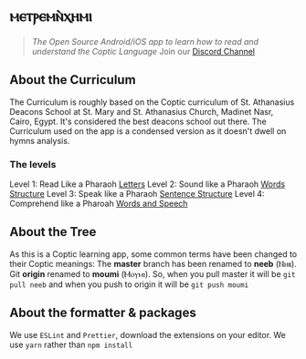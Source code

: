 # ⲙⲉⲧⲣⲉⲙⲛ̀ⲭⲏⲙⲓ
> _The Open Source Android/iOS app to learn how to read and understand the Coptic Language_
Join our [Discord Channel](https://discord.com/channels/920068744120795167/927364400770322473)

## About the Curriculum
The Curriculum is roughly based on the Coptic curriculum of St. Athanasius Deacons School at St. Mary and St. Athanasius Church, Madinet Nasr, Cairo, Egypt. It's considered the best deacons school out there.
The Curriculum used on the app is a condensed version as it doesn't dwell on hymns analysis.
### The levels
Level 1: Read Like a Pharaoh [Letters](https://drive.google.com/file/d/0B8LJuS2HWQSGVndjMTNTeUcwUG8/view?usp=sharing&resourcekey=0-wMUj9yAS4sJwLOjHyTUWcw)
Level 2: Sound like a Pharaoh [Words Structure](https://drive.google.com/file/d/0B8LJuS2HWQSGZS10Zk9iTk5pUTA/view?usp=sharing&resourcekey=0-qkV8KpR6CxJ_kqDrTwcmDQ)
Level 3: Speak like a Pharaoh [Sentence Structure](https://drive.google.com/file/d/0B8LJuS2HWQSGT1JDTm82dUozbWc/view?usp=sharing&resourcekey=0-G-2FnWwBfiNOmWx_YVTrww)
Level 4: Comprehend like a Pharoah [Words and Speech](https://drive.google.com/file/d/0B8LJuS2HWQSGbU0yek02UWFucjg/view?usp=sharing&resourcekey=0-UOO8ou1E_aNO6AH3CFW9mg)

## About the Tree
As this is a Coptic learning app, some common terms have been changed to their Coptic meanings:
The **master** branch has been renamed to **neeb** (Ⲛⲏⲃ).
Git **origin** renamed to **moumi** (Ⲙⲟⲩⲙⲓ).
So, when you pull master it will be `git pull neeb`
and when you push to origin it will be `git push moumi`

## About the formatter & packages
We use `ESLint` and `Prettier`, download the extensions on your editor.
We use `yarn` rather than `npm install`
